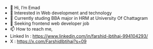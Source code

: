 - 👋 Hi, I’m Emad
- 👀 Interested in Web development and technology 
- 🌱 Currently studing BBA major in HRM at University Of Chattagram  
- 💞️ Seeking frontend web developer job
- 📫 How to reach me,
- Linked In : https://www.linkedin.com/in/farshid-ibtihaj-994104293/
- X : https://x.com/FarshidIbtihaj?s=09

<!---
DevEmad007/DevEmad007 is a ✨ special ✨ repository because its `README.md` (this file) appears on your GitHub profile.
You can click the Preview link to take a look at your changes.
--->
